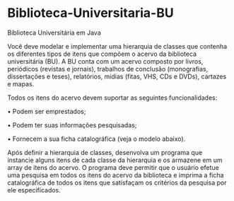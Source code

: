 # Biblioteca-Universitaria-BU
Biblioteca Universitária em Java

Você deve modelar e implementar uma hierarquia de classes que contenha os diferentes tipos de itens
que compõem o acervo da biblioteca universitária (BU). A BU conta com um acervo composto por livros,
periódicos (revistas e jornais), trabalhos de conclusão (monografias, dissertações e teses), relatórios,
mídias (fitas, VHS, CDs e DVDs), cartazes e mapas.

Todos os itens do acervo devem suportar as seguintes funcionalidades:

• Podem ser emprestados;

• Podem ter suas informações pesquisadas;

• Fornecem a sua ficha catalográfica (veja o modelo abaixo).

Após definir a hierarquia de classes, desenvolva um programa que instancie alguns
itens de cada classe da hierarquia e os armazene em um array de itens do acervo. O
programa deve permitir que o usuário efetue uma pesquisa em todos os itens do
acervo da biblioteca e imprima a ficha catalográfica de todos os itens que satisfaçam
os critérios da pesquisa por ele especificados. 
